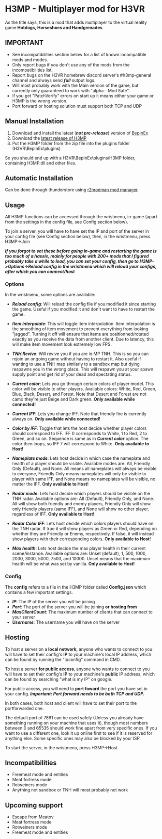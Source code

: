 # H3MP - Multiplayer mod for H3VR

As the title says, this is a mod that adds multiplayer to the virtual reality game **Hotdogs, Horseshoes and Handgrenades**.

## IMPORTANT

- See incompatibilities section below for a list of known incompatible mods and modes.
- Only report bugs if you don't use any of the mods from the incompatibilities list.
- Report bugs on the H3VR homebrew discord server's #h3mp-general channel and always send **_full_** output logs.
- Will most probably work with the Main version of the game, but currently only guaranteed to work with "alpha - Mod Safe".
- If you get "PatchVerify" errors on start up it means either your game or H3MP is the wrong version.
- Port forward or hosting solution must support both TCP and UDP

## Manual Installation

1. Download and install the latest (**_not pre-release_**) version of [BepinEx](https://github.com/BepInEx/BepInEx/releases)
2. Download the [latest release of H3MP](https://github.com/TommySoucy/H3MP/releases)
3. Put the H3MP folder from the zip file into the plugins folder (H3VR\BepInEx\plugins)

So you should end up with a H3VR\BepInEx\plugins\H3MP folder, containing H3MP.dll and other files.

## Automatic Installation

Can be done through thunderstore using [r2modman mod manager](https://h3vr.thunderstore.io/package/ebkr/r2modman/)

## Usage

All H3MP functions can be accessed through the wristmenu, in-game (apart from the settings in the config file, see Config section below).

To join a server, you will have to have set the IP and port of the server in your config file (see Config section below), then, in the wristmenu, press H3MP->Join

**_If you forgot to set these before going in-game and restarting the game is too much of a hassle, mainly for people with 200+ mods that I figured probably take a while to load, you can set your config, then go to H3MP->Options->Reload config in the wristmenu which will reload your configs, after which you can connect/host_**

### Options

In the wristmenu, some options are available:

- **_Reload config_**: Will reload the config file if you modified it since starting the game. Useful if you modified it and don't want to have to restart the game.

- **_Item interpolate_**: This will toggle item interpolation. Item interpolation is the smoothing of item movement to prevent everything from looking "jagged". Turning it off will ensure that items are positionned/rotated exactly as you receive the data from another client. Due to latency, this will make item movement look extremely low FPS.

- **_TNH Revive_**: Will revive you if you are in MP TNH. This is so you can rejoin an ongoing game without having to restart it. Also useful if wanting to use a TNH map similarly to a sandbox map but dying respawns you in the wrong place. This will respawn you at your spawn supply point and get rid of your dead and spectating status.

- **_Current color_**: Lets you go through certain colors of player model. This color will be visible to other players. Available colors: White, Red, Green, Blue, Black, Desert, and Forest. Note that Desert and Forest are not camo they're just Beige and Dark green. **Only available while connected!**

- **_Current IFF_**: Lets you change IFF. Note that friendly fire is currently always on. **Only available while connected!**

- **_Color by IFF_**: Toggle that lets the host decide whether player colors should correspond to IFF. IFF 0 corresponds to White, 1 to Red, 2 to Green, and so on. Sequence is same as in **_Current color_** option. The color then loops, so IFF 7 will correspond to White. **Only available to Host!**

- **_Nameplate mode_**: Lets host decide in which case the nameplate and health of a player should be visible. Available modes are: All, Friendly Only (Default), and None. All means all nameplates will always be visible to everyone, Friendly Only means nameplates will only be visible to player with same IFF, and None means no nameplates will be visible, no matter the IFF. **Only available to Host!**

- **_Radar mode_**: Lets host decide which players should be visible on the TNH radar. Available options are: All (Default), Friendly Only, and None. All will show both friendly and enemy players, Friendly Only will show only friendly players (same IFF), and None will show no other player, regardless of IFF. **Only available to Host!**

- **_Radar Color IFF_**: Lets host decide which colors players should have on the TNH radar. If true it will show players as Green or Red, depending on whether they are Friendly or Enemy, respectively. If false, it will instead show players with their corresponding colors. **Only available to Host!**

- **_Max health_**: Lets host decide the max player health in their current scene/instance. Available options are: Unset (default), 1, 500, 1000, 2000, 3000, 5000, 7500, and 10000. Unset means that the maximum health will be what was set by vanilla. **Only available to Host!**

### Config

The **config** refers to a file in the H3MP folder called **Config.json** which contains a few important settings.

- **_IP_**: The IP of the server you will be joining
- **_Port_**: The port of the server you will be joining **or hosting from**
- **_MaxClientCount_**: The maximum number of clients that can connect to your server
- **_Username_**: The username you will have on the server

## Hosting

To host a server on a **local network**, anyone who wants to connect to you will have to set their config's **IP** to your machine's local IP address, which can be found by running the "ipconfig" command in CMD.

To host a server **for public access**, anyone who wants to connect to you will have to set their config's **IP** to your machine's **public** IP address, which can be found by searching "what is my IP" on google.

For public access, you will need to **port foward** the port you have set in your config. **_Important: Port forward needs to be both TCP and UDP._**

In both cases, both host and client will have to set their port to the portforwarded one.

The default port of 7861 can be used safely (Unless you already have something running on your machine that uses it), though most numbers between 0 and 65535 should work fine apart from very specific ones. If you want to use a different one, look it up online first to see if it is reserved for anything else. Some specific ones may also be blocked by your ISP.

To start the server, in the wristmenu, press H3MP->Host

## Incompatibilities

- Freemeat mode and entities
- Meat fortress mode
- Rotweiners mode
- Anything not sandbox or TNH will most probably not work

## Upcoming support

- Escape from Meatov
- Meat fortress mode
- Rotweiners mode
- Freemeat mode and entities
